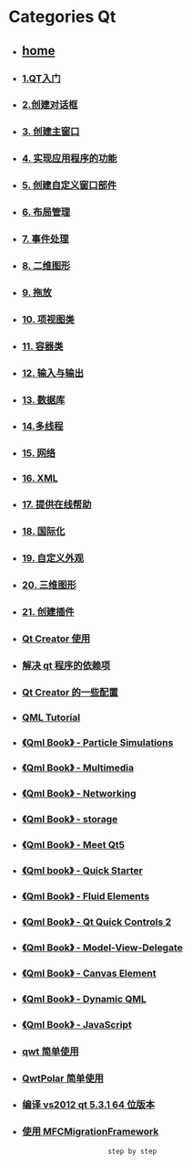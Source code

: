 # Categories Qt
* ## [home](../README.md)
* ### [1.QT入门](1_hello_qt.md)
* ### [2.创建对话框](2_creat_dialog.md)
* ### [3. 创建主窗口](3_createMainWindow.md)
* ### [4. 实现应用程序的功能](4_SpreadSheet.md)
* ### [5. 创建自定义窗口部件](5_createCustomWidget.md)
* ### [6. 布局管理](6_layoutManage.md)
* ### [7. 事件处理](7_event.md)
* ### [8. 二维图形](8_painter.md)
* ### [9. 拖放](9_drag.md)
* ### [10. 项视图类](10_itemViewClass.md)
* ### [11. 容器类](11_container.md)
* ### [12. 输入与输出](12_inOut.md)
* ### [13. 数据库](13_database.md)
* ### [14.多线程](14_multiThread.md)
* ### [15. 网络](15_network.md)
* ### [16. XML](16_xml.md)
* ### [17. 提供在线帮助](17_onlineHelp.md)
* ### [18. 国际化](18_unicode.md)
* ### [19. 自定义外观](19_cutomStyle.md)
* ### [20. 三维图形](20_3DGraphics.md)
* ### [21. 创建插件](21_createPlugin.md)
* ### [Qt Creator 使用](QtCreatorTips.md)
* ### [解决 qt 程序的依赖项](deployqt.md)
* ### [Qt Creator 的一些配置](projectConfig.md)
* ### [QML Tutorial](qml.md)
* ### [《Qml Book》 - Particle Simulations](qmlBook_10_particleSimulations.md)
* ### [《Qml Book》 - Multimedia](qmlBook_12_multimedia.md)
* ### [《Qml Book》 - Networking](qmlBook_13_network.md)
* ### [《Qml Book》 - storage](qmlBook_14_storage.md)
* ### [《Qml Book》 - Meet Qt5](qmlBook_1_MeetQt5.md)
* ### [《Qml book》 - Quick Starter](qmlBook_4_quickStarter.md)
* ### [《Qml Book》 - Fluid Elements](qmlBook_5_FluidElements.md)
* ### [《Qml Book》 - Qt Quick Controls 2](qmlBook_6_quickCtl2.md)
* ### [《Qml Book》 - Model-View-Delegate](qmlBook_7_modelViewDelegate.md)
* ### [《Qml Book》 - Canvas Element](qmlBook_9_canvasElement.md)
* ### [《Qml Book》 - Dynamic QML](qmlbook_15_dynamicQml.md)
* ### [《Qml Book》 - JavaScript](qmlbook_16_javaScript.md)
* ### [qwt 简单使用](qwt.md)
* ### [QwtPolar 简单使用](qwtPolar.md)
* ### [编译 vs2012 qt 5.3.1 64 位版本](useCompiledQt.md)
* ### [使用 MFCMigrationFramework](useMFCMigrationFramework.md)
                           step by step